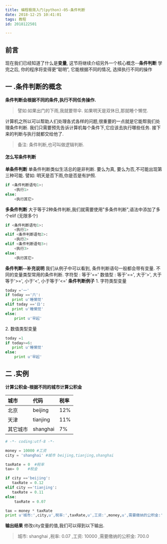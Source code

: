 ```yaml
---
title: 编程极简入门(python)-05-条件判断
date: 2018-12-25 10:41:01
tags: 教程
id: 2018122501

---
```

## 前言
现在我们已经知道了什么是**变量**, 这节将继续介绍另外一个核心概念--**条件判断**
学完之后, 你的程序将变得更“聪明”, 它能根据不同的情况, 选择执行不同的操作

<!-- more -->

## 一 .条件判断的概念
**条件判断会根据不同的条件,执行不同任务操作.** 
> 譬如:如果出门的下雨,我就要带伞.  如果明天是双休日,那就睡个懒觉.

计算机之所以可以帮助人们处理各式各样的问题,很重要的一点就是它能帮我们处理条件判断.
我们只需要预先告诉计算机每个条件下,它应该去执行哪些任务. 接下来的判断与执行就都交给他了.
> 备注: 条件判断,也可叫做逻辑判断.

#### 怎么写条件判断
**单条件判断**
单条件判断类似生活总的是非判断. 要么为真, 要么为否,不可能出现第三种可能. 譬如: 明天是否下雨,你是否是有护照. 
```python
if <条件判断语句1>:
    <执行1>
else:
    <执行其它>
```
**多条件判断**
大于等于2种条件判断,我们就需要使用"多条件判断",语法中添加了多个elif (无限多个) 
```python
if <条件判断语句1>:
    <执行1>
elif <条件判断语句2>:
    <执行2>
elif <条件判断语句3>:
    <执行3>
else:
    <执行其它>
```
**条件判断--补充说明**
我们从例子中可以看到, 条件判断语句一般都会带有变量. 不同的变量类型常用的条件判断.
字符型 :   等于'=='
数值型 :   等于'==',  大于'>',  大于等于'>=',  小于'<',  小于等于'<='
**条件判断例子**
1\. 字符类型变量
```python
today ='一'
if today =='六':
   print u'睡懒觉'
elif today =='日':
   print u'睡懒觉'
else:
    print u'早起'
```
2\. 数值类型变量
```python
today =1
if today>=6:
   print u'睡懒觉'
else:
    print u'早起'
```

## 二 .实例
**计算公积金-根据不同的城市计算公积金**

|城市|代码|税率|
|:--|:--|:--|
| 北京|beijing| 12% | 
| 天津 |tianjing|11% | 
| 其它城市 |shanghai| 7% | 

```python
# -*- coding:utf-8 -*-

money = 10000 #工资
city = 'shanghai' #城市 beijing,tianjing,shanghai

taxRate = 0  #税率
tax= 0    #税金

if city =='beijing':
   taxRate = 0.12 
elif city =='tianjing':
   taxRate = 0.11 
else:
    taxRate = 0.07 

tax = money * taxRate 
print u'城市:',city,u',税率:',taxRate,u',工资:',money,u',需要缴纳的公积金:',tax 
```
**输出结果**
修改city变量的值,我们可以得到以下输出.

> 城市: shanghai ,税率: 0.07 ,工资: 10000 ,需要缴纳的公积金: 700.0